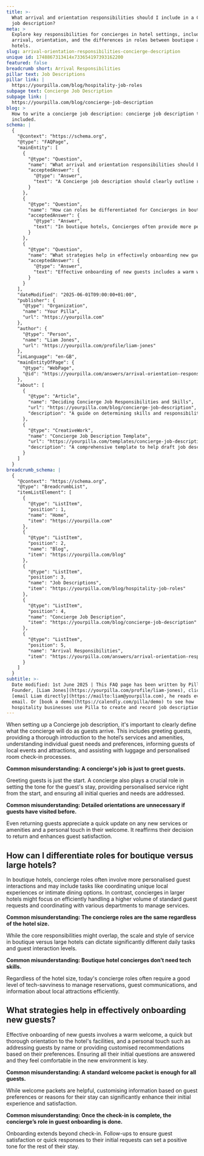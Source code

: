 ```yaml
---
title: >-
  What arrival and orientation responsibilities should I include in a Concierge
  job description?
meta: >
  Explore key responsibilities for concierges in hotel settings, including guest
  arrival, orientation, and the differences in roles between boutique and large
  hotels.
slug: arrival-orientation-responsibilities-concierge-description
unique id: 1748867313414x733654197393162200
featured: false
breadcrumb short: Arrival Responsibilities
pillar text: Job Descriptions
pillar link: |
  https://yourpilla.com/blog/hospitality-job-roles
subpage text: Concierge Job Description
subpage link: |
  https://yourpilla.com/blog/concierge-job-description
blog: >
  How to write a concierge job description: concierge job description template
  included.
schema: |
  {
    "@context": "https://schema.org",
    "@type": "FAQPage",
    "mainEntity": [
      {
        "@type": "Question",
        "name": "What arrival and orientation responsibilities should be included in a Concierge job description?",
        "acceptedAnswer": {
          "@type": "Answer",
          "text": "A Concierge job description should clearly outline responsibilities as guests arrive. These include greeting guests, offering a comprehensive introduction to the hotel’s services and amenities, understanding guest needs, informing them about local events and attractions, and helping with luggage and personalised room check-in."
        }
      },
      {
        "@type": "Question",
        "name": "How can roles be differentiated for Concierges in boutique versus large hotels?",
        "acceptedAnswer": {
          "@type": "Answer",
          "text": "In boutique hotels, Concierges often provide more personalised guest interactions and may coordinate unique local experiences or intimate dining options. In contrast, Concierges in larger hotels tend to handle a higher volume of guest requests more efficiently and coordinate with various departments to manage services."
        }
      },
      {
        "@type": "Question",
        "name": "What strategies help in effectively onboarding new guests?",
        "acceptedAnswer": {
          "@type": "Answer",
          "text": "Effective onboarding of new guests includes a warm welcome, a comprehensive orientation to the hotel’s facilities, and a personalised approach such as addressing guests by name or offering customised recommendations. Ensuring all initial questions are answered and guests feel comfortable is crucial."
        }
      }
    ],
    "dateModified": "2025-06-01T09:00:00+01:00",
    "publisher": {
      "@type": "Organization",
      "name": "Your Pilla",
      "url": "https://yourpilla.com"
    },
    "author": {
      "@type": "Person",
      "name": "Liam Jones",
      "url": "https://yourpilla.com/profile/liam-jones"
    },
    "inLanguage": "en-GB",
    "mainEntityOfPage": {
      "@type": "WebPage",
      "@id": "https://yourpilla.com/answers/arrival-orientation-responsibilities-concierge-description"
    },
    "about": [
      {
        "@type": "Article",
        "name": "Deciding Concierge Job Responsibilities and Skills",
        "url": "https://yourpilla.com/blog/concierge-job-description",
        "description": "A guide on determining skills and responsibilities for a Concierge job, aiding in crafting effective job descriptions."
      },
      {
        "@type": "CreativeWork",
        "name": "Concierge Job Description Template",
        "url": "https://yourpilla.com/templates/concierge-job-description",
        "description": "A comprehensive template to help draft job descriptions for Concierges, focusing on key responsibilities and required skills."
      }
    ]
  }
breadcrumb_schema: |
  {
    "@context": "https://schema.org",
    "@type": "BreadcrumbList",
    "itemListElement": [
      {
        "@type": "ListItem",
        "position": 1,
        "name": "Home",
        "item": "https://yourpilla.com"
      },
      {
        "@type": "ListItem",
        "position": 2,
        "name": "Blog",
        "item": "https://yourpilla.com/blog"
      },
      {
        "@type": "ListItem",
        "position": 3,
        "name": "Job Descriptions",
        "item": "https://yourpilla.com/blog/hospitality-job-roles"
      },
      {
        "@type": "ListItem",
        "position": 4,
        "name": "Concierge Job Description",
        "item": "https://yourpilla.com/blog/concierge-job-description"
      },
      {
        "@type": "ListItem",
        "position": 5,
        "name": "Arrival Responsibilities",
        "item": "https://yourpilla.com/answers/arrival-orientation-responsibilities-concierge-description"
      }
    ]
  }
subtitle: >-
  Date modified: 1st June 2025 | This FAQ page has been written by Pilla
  Founder, [Liam Jones](https://yourpilla.com/profile/liam-jones), click to
  [email Liam directly](https://mailto:liam@yourpilla.com), he reads every
  email. Or [book a demo](https://calendly.com/pilla/demo) to see how
  hospitality businesses use Pilla to create and record job descriptions.
---
```

When setting up a Concierge job description, it's important to clearly define what the concierge will do as guests arrive. This includes greeting guests, providing a thorough introduction to the hotel’s services and amenities, understanding individual guest needs and preferences, informing guests of local events and attractions, and assisting with luggage and personalised room check-in processes.

**Common misunderstanding: A concierge's job is just to greet guests.**

Greeting guests is just the start. A concierge also plays a crucial role in setting the tone for the guest's stay, providing personalised service right from the start, and ensuring all initial queries and needs are addressed.

**Common misunderstanding: Detailed orientations are unnecessary if guests have visited before.**

Even returning guests appreciate a quick update on any new services or amenities and a personal touch in their welcome. It reaffirms their decision to return and enhances guest satisfaction.

## How can I differentiate roles for boutique versus large hotels?

In boutique hotels, concierge roles often involve more personalised guest interactions and may include tasks like coordinating unique local experiences or intimate dining options. In contrast, concierges in larger hotels might focus on efficiently handling a higher volume of standard guest requests and coordinating with various departments to manage services.

**Common misunderstanding: The concierge roles are the same regardless of the hotel size.**

While the core responsibilities might overlap, the scale and style of service in boutique versus large hotels can dictate significantly different daily tasks and guest interaction levels.

**Common misunderstanding: Boutique hotel concierges don’t need tech skills.**

Regardless of the hotel size, today's concierge roles often require a good level of tech-savviness to manage reservations, guest communications, and information about local attractions efficiently.

## What strategies help in effectively onboarding new guests?

Effective onboarding of new guests involves a warm welcome, a quick but thorough orientation to the hotel's facilities, and a personal touch such as addressing guests by name or providing customised recommendations based on their preferences. Ensuring all their initial questions are answered and they feel comfortable in the new environment is key.

**Common misunderstanding: A standard welcome packet is enough for all guests.**

While welcome packets are helpful, customising information based on guest preferences or reasons for their stay can significantly enhance their initial experience and satisfaction.

**Common misunderstanding: Once the check-in is complete, the concierge’s role in guest onboarding is done.**

Onboarding extends beyond check-in. Follow-ups to ensure guest satisfaction or quick responses to their initial requests can set a positive tone for the rest of their stay.
